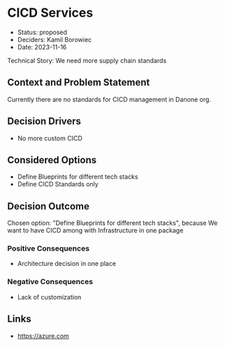# CICD Services

* Status: proposed
* Deciders: Kamil Borowiec
* Date: 2023-11-16

Technical Story: We need more supply chain standards

## Context and Problem Statement

Currently there are no standards for CICD management in Danone org.

## Decision Drivers

* No more custom CICD

## Considered Options

* Define Blueprints for different tech stacks
* Define CICD Standards only

## Decision Outcome

Chosen option: "Define Blueprints for different tech stacks", because We want to have CICD among with Infrastructure in one package

### Positive Consequences

* Architecture decision in one place

### Negative Consequences

* Lack of customization

## Links

* https://azure.com
